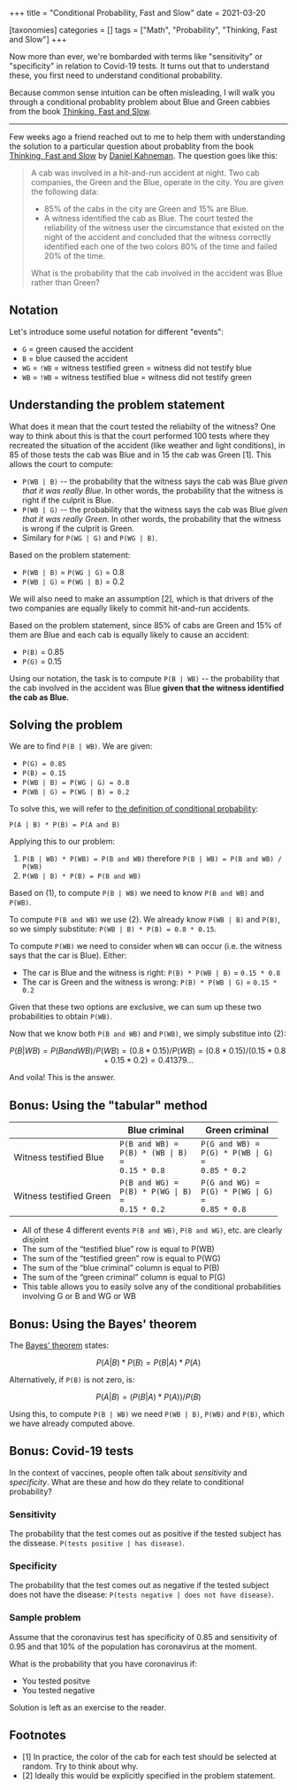 +++
title = "Conditional Probability, Fast and Slow"
date = 2021-03-20

[taxonomies]
categories = []
tags = ["Math", "Probability", "Thinking, Fast and Slow"]
+++

Now more than ever, we're bombarded with terms like "sensitivity" or "specificity" in relation to Covid-19 tests. It turns out that to understand these, you first need to understand conditional probability. 

Because common sense intuition can be often misleading, I will walk you through a conditional probablity problem about Blue and Green cabbies from the book [Thinking, Fast and Slow](https://en.wikipedia.org/wiki/Thinking,_Fast_and_Slow).

<!-- more -->
<hr/>

Few weeks ago a friend reached out to me to help them with understanding the solution to a particular question about probablity from the book [Thinking, Fast and Slow](https://en.wikipedia.org/wiki/Thinking,_Fast_and_Slow) by [Daniel Kahneman](https://en.wikipedia.org/wiki/Daniel_Kahneman). The question goes like this:

> A cab was involved in a hit-and-run accident at night. Two cab companies, the Green and the Blue, operate in the city. You are given the following data:
> 
> * 85% of the cabs in the city are Green and 15% are Blue.
> * A witness identified the cab as Blue. The court tested the reliability of the witness user the circumstance that existed on the night of the accident and concluded that the witness correctly identified each one of the two colors 80% of the time and failed 20% of the time.
> 
> What is the probability that the cab involved in the accident was Blue rather than Green?

## Notation 

Let's introduce some useful notation for different "events":

* `G` = green caused the accident 
* `B` = blue caused the accident 
* `WG` = `!WB` = witness testified green = witness did not testify blue
* `WB` = `!WB` = witness testified blue = witness did not testify green


## Understanding the problem statement

What does it mean that the court tested the reliabilty of the witness? One way to think about this is that the court performed 100 tests where they recreated the situation of the accident (like weather and light conditions), in 85 of those tests the cab was Blue and in 15 the cab was Green [1]. This allows the court to compute:
* `P(WB | B)` -- the probability that the witness says the cab was Blue *given that it was really Blue*. In other words, the probability that the witness is right if the culprit is Blue.
* `P(WB | G)` -- the probability that the witness says the cab was Blue *given that it was really Green*. In other words, the probability that the witness is wrong if the culprit is Green.
* Similary for `P(WG | G)` and `P(WG | B)`.

Based on the problem statement:

* `P(WB | B)` = `P(WG | G)` = 0.8
* `P(WB | G)` = `P(WG | B)` = 0.2

We will also need to make an assumption [2], which is that drivers of the two companies are equally likely to commit hit-and-run accidents.

Based on the problem statement, since 85% of cabs are Green and 15% of them are Blue and each cab is equally likely to cause an accident:

* `P(B)` = 0.85
* `P(G)` = 0.15


Using our notation, the task is to compute `P(B | WB)` -- the probability that the cab involved in the accident was Blue **given that the witness identified the cab as Blue.**

## Solving the problem

We are to find `P(B | WB)`. We are given:

* `P(G) = 0.85`
* `P(B) = 0.15`
* `P(WB | B) = P(WG | G) = 0.8`
* `P(WB | G) = P(WG | B) = 0.2`

To solve this, we will refer to [the definition of conditional probability](https://en.wikipedia.org/wiki/Conditional_probability):

```
P(A | B) * P(B) = P(A and B)
```

Applying this to our problem:

1. `P(B | WB) * P(WB) = P(B and WB)` therefore `P(B | WB) = P(B and WB) / P(WB)`
2. `P(WB | B) * P(B) = P(B and WB)`

Based on (1), to compute `P(B | WB)` we need to know `P(B and WB)` and `P(WB)`.

To compute `P(B and WB)` we use (2). We already know `P(WB | B)` and `P(B)`, so we simply substitute: `P(WB | B) * P(B) = 0.8 * 0.15`.

To compute `P(WB)` we need to consider when `WB` can occur (i.e. the witness says that the car is Blue). Either:

* The car is Blue and the witness is right: `P(B) * P(WB | B)` = `0.15 * 0.8`
* The car is Green and the witness is wrong: `P(B) * P(WB | G)` = `0.15 * 0.2`

Given that these two options are exclusive, we can sum up these two probabilities to obtain `P(WB)`.

Now that we know both `P(B and WB)` and `P(WB)`, we simply substitue into (2):

```math
P(B | WB) = P(B and WB) / P(WB)
          = (0.8 * 0.15) / P(WB)
          = (0.8 * 0.15) / (0.15 * 0.8 + 0.15 * 0.2)
          = 0.41379...
```

And voila! This is the answer.

## Bonus: Using the "tabular" method

|                         | Blue criminal                                 | Green criminal                                 |
|-------------------------|-----------------------------------------------|------------------------------------------------|
| Witness testified Blue  | `P(B and WB) =`<br/><code>P(B) * (WB &vert; B) =</code><br/>`0.15 * 0.8`  | `P(G and WB) =`<br/><code>P(G) * P(WB &vert; G) =</code><br/>`0.85 * 0.2` |
| Witness testified Green | `P(B and WG) =`<br/><code>P(B) * P(WG &vert; B) =</code><br/>`0.15 * 0.2` | `P(G and WG) =`<br/><code>P(G) * P(WG &vert; G) =</code><br/>`0.85 * 0.8` |


* All of these 4 different events `P(B and WB)`, `P(B and WG)`, etc. are clearly disjoint
* The sum of the “testified blue” row is equal to P(WB)
* The sum of the “testified green” row is equal to P(WG)
* The sum of the “blue criminal” column is equal to P(B)
* The sum of the “green criminal” column is equal to P(G)
* This table allows you to easily solve any of the conditional probabilities involving G or B and WG or WB

## Bonus: Using the Bayes' theorem


The [Bayes' theorem](https://en.wikipedia.org/wiki/Bayes%27_theorem) states:

```math
P(A | B) * P(B) = P(B | A) * P(A)
```

Alternatively, if `P(B)` is not zero, is:

```math
P(A | B) = (P(B | A) * P(A)) / P(B)
```

Using this, to compute `P(B | WB)` we need `P(WB | B)`, `P(WB)` and `P(B)`, which we have already computed above.

## Bonus: Covid-19 tests 

In the context of vaccines, people often talk about *sensitivity* and *specificity*. What are these and how do they relate to conditional probability?

### Sensitivity

The probability that the test comes out as positive if the tested subject has the dissease. `P(tests positive | has disease)`.

### Specificity 

The probability that the test comes out as negative if the tested subject does not have the disease: `P(tests negative | does not have disease)`.

### Sample problem 

Assume that the coronavirus test has specificity of 0.85 and sensitivity of 0.95 and that 10% of the population has coronavirus at the moment.

What is the probability that you have coronavirus if:
* You tested positve
* You tested negative

Solution is left as an exercise to the reader.

## Footnotes

* [1] In practice, the color of the cab for each test should be selected at random. Try to think about why.
* [2] Ideally this would be explicitly specified in the problem statement.
